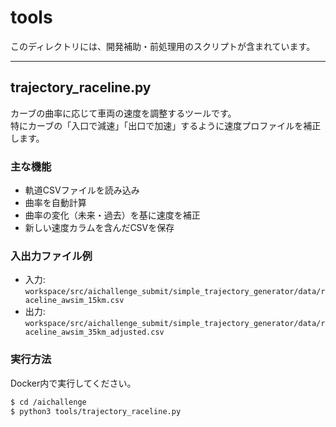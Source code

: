 # tools

このディレクトリには、開発補助・前処理用のスクリプトが含まれています。

---
## trajectory_raceline.py

カーブの曲率に応じて車両の速度を調整するツールです。  
特にカーブの「入口で減速」「出口で加速」するように速度プロファイルを補正します。

### 主な機能

- 軌道CSVファイルを読み込み
- 曲率を自動計算
- 曲率の変化（未来・過去）を基に速度を補正
- 新しい速度カラムを含んだCSVを保存

### 入出力ファイル例

- 入力: `workspace/src/aichallenge_submit/simple_trajectory_generator/data/raceline_awsim_15km.csv`
- 出力: `workspace/src/aichallenge_submit/simple_trajectory_generator/data/raceline_awsim_35km_adjusted.csv`

### 実行方法

Docker内で実行してください。
```bash
$ cd /aichallenge
$ python3 tools/trajectory_raceline.py 
```